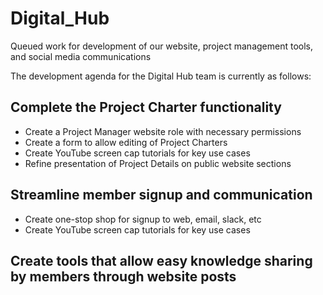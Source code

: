 # Digital_Hub
Queued work for development of our website, project management tools, and social media communications

The development agenda for the Digital Hub team is currently as follows:

## Complete the Project Charter functionality
* Create a Project Manager website role with necessary permissions
* Create a form to allow editing of Project Charters
* Create YouTube screen cap tutorials for key use cases
* Refine presentation of Project Details on public website sections

## Streamline member signup and communication
* Create one-stop shop for signup to web, email, slack, etc
* Create YouTube screen cap tutorials for key use cases

## Create tools that allow easy knowledge sharing by members through website posts
